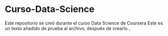 # Curso-Data-Science
Este repositorio se creó durante el curso Data Science de Coursera
Este es un texto añadido de prueba al archivo, después de crearlo...
